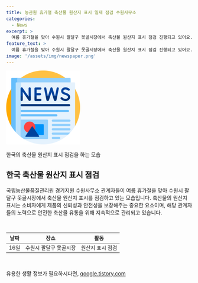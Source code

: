```yaml
---
title: 농관원 휴가철 축산물 원산지 표시 일제 점검 수원사무소
categories:
  - News
excerpt: >
  여름 휴가철을 맞아 수원시 팔달구 못골시장에서 축산물 원산지 표시 점검 진행되고 있어요. 국립농산물품질관리원 경기지원 수원사무소의 관계자들이 참여한 이번 행사는 소비자들의 안전한 식품섭취를 위한 노력으로 주목받고 있습니다.
feature_text: >
  여름 휴가철을 맞아 수원시 팔달구 못골시장에서 축산물 원산지 표시 점검 진행되고 있어요. 국립농산물품질관리원 경기지원 수원사무소의 관계자들이 참여한 이번 행사는 소비자들의 안전한 식품섭취를 위한 노력으로 주목받고 있습니다.
image: '/assets/img/newspaper.png'
---
```


<p><img src="/assets/img/newspaper.png" alt="kimp 속보" /></p>

<p>한국의 축산물 원산지 표시 점검을 하는 모습</p>

<h2 data-ke-size="size26">한국 축산물 원산지 표시 점검</h2>

<p>국립농산물품질관리원 경기지원 수원사무소 관계자들이 여름 휴가철을 맞아 수원시 팔달구 못골시장에서 축산물 원산지 표시를 점검하고 있는 모습입니다. 축산물의 원산지 표시는 소비자에게 제품의 신뢰성과 안전성을 보장해주는 중요한 요소이며, 해당 관계자들의 노력으로 안전한 축산물 유통을 위해 지속적으로 관리되고 있습니다.</p>

<p data-ke-size="size16">&nbsp;</p>

<table>
<thead>
<tr>
<th>날짜</th>
<th>장소</th>
<th>활동</th>
</tr>
</thead>
<tbody>
<tr>
<td>16일</td>
<td>수원시 팔달구 못골시장</td>
<td>원산지 표시 점검</td>
</tr>
</tbody>
</table>

<p data-ke-size="size16">&nbsp;</p>
유용한 생활 정보가 필요하시다면, <a href="https://qoogle.tistory.com" rel="dofollow">qoogle.tistory.com</a>


